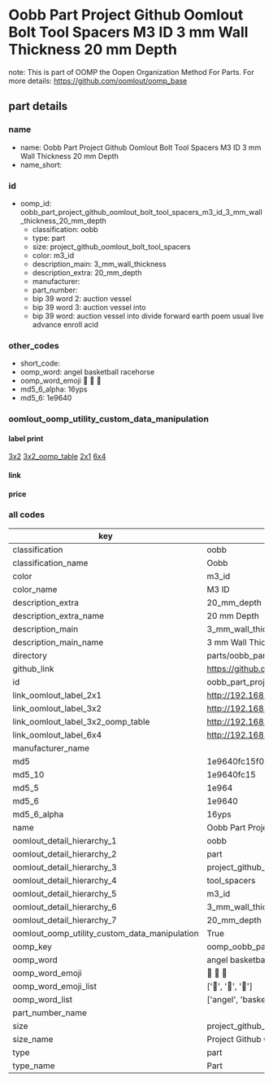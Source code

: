 # Oobb Part Project Github Oomlout Bolt Tool Spacers M3 ID 3 mm Wall Thickness 20 mm Depth  

note: This is part of OOMP the Oopen Organization Method For Parts. For more details: https://github.com/oomlout/oomp_base

##  part details
  







### name
* name: Oobb Part Project Github Oomlout Bolt Tool Spacers M3 ID 3 mm Wall Thickness 20 mm Depth
* name_short: 
### id
* oomp_id: oobb_part_project_github_oomlout_bolt_tool_spacers_m3_id_3_mm_wall_thickness_20_mm_depth
  * classification: oobb
  * type: part
  * size: project_github_oomlout_bolt_tool_spacers
  * color: m3_id
  * description_main: 3_mm_wall_thickness
  * description_extra: 20_mm_depth
  * manufacturer: 
  * part_number: 
  * bip 39 word 2: auction vessel
  * bip 39 word 3: auction vessel into
  * bip 39 word: auction vessel into divide forward earth poem usual live advance enroll acid

### other_codes
* short_code: 
* oomp_word: angel basketball racehorse
* oomp_word_emoji :angel: :basketball: :racehorse:
* md5_6_alpha: 16yps
* md5_6: 1e9640






### oomlout_oomp_utility_custom_data_manipulation
#### label print
[3x2](http://192.168.1.245:1112/?label=oomp%2016yps)
[3x2_oomp_table](http://192.168.1.108:1112/?label=oomp%2016yps)
[2x1](http://192.168.1.242:1112/?label=oomp%2016yps)
[6x4](http://192.168.1.55:1112/?label=oomp%2016yps)    

#### link

                              

#### price







### all codes 
| key | value |  
| --- | --- |  
| classification | oobb |  
| classification_name | Oobb |  
| color | m3_id |  
| color_name | M3 ID |  
| description_extra | 20_mm_depth |  
| description_extra_name | 20 mm Depth |  
| description_main | 3_mm_wall_thickness |  
| description_main_name | 3 mm Wall Thickness |  
| directory | parts/oobb_part_project_github_oomlout_bolt_tool_spacers_m3_id_3_mm_wall_thickness_20_mm_depth |  
| github_link | https://github.com/oomlout/oomlout_oomp_part_src/tree/main/parts/oobb_part_project_github_oomlout_bolt_tool_spacers_m3_id_3_mm_wall_thickness_20_mm_depth |  
| id | oobb_part_project_github_oomlout_bolt_tool_spacers_m3_id_3_mm_wall_thickness_20_mm_depth |  
| link_oomlout_label_2x1 | http://192.168.1.242:1112/?label=oomp%2016yps |  
| link_oomlout_label_3x2 | http://192.168.1.245:1112/?label=oomp%2016yps |  
| link_oomlout_label_3x2_oomp_table | http://192.168.1.108:1112/?label=oomp%2016yps |  
| link_oomlout_label_6x4 | http://192.168.1.55:1112/?label=oomp%2016yps |  
| manufacturer_name |  |  
| md5 | 1e9640fc15f034e115ade3feebbcc077 |  
| md5_10 | 1e9640fc15 |  
| md5_5 | 1e964 |  
| md5_6 | 1e9640 |  
| md5_6_alpha | 16yps |  
| name | Oobb Part Project Github Oomlout Bolt Tool Spacers M3 ID 3 mm Wall Thickness 20 mm Depth |  
| oomlout_detail_hierarchy_1 | oobb |  
| oomlout_detail_hierarchy_2 | part |  
| oomlout_detail_hierarchy_3 | project_github_bolt |  
| oomlout_detail_hierarchy_4 | tool_spacers |  
| oomlout_detail_hierarchy_5 | m3_id |  
| oomlout_detail_hierarchy_6 | 3_mm_wall_thickness |  
| oomlout_detail_hierarchy_7 | 20_mm_depth |  
| oomlout_oomp_utility_custom_data_manipulation | True |  
| oomp_key | oomp_oobb_part_project_github_oomlout_bolt_tool_spacers_m3_id_3_mm_wall_thickness_20_mm_depth |  
| oomp_word | angel basketball racehorse |  
| oomp_word_emoji | :angel: :basketball: :racehorse: |  
| oomp_word_emoji_list | [':angel:', ':basketball:', ':racehorse:'] |  
| oomp_word_list | ['angel', 'basketball', 'racehorse'] |  
| part_number_name |  |  
| size | project_github_oomlout_bolt_tool_spacers |  
| size_name | Project Github Oomlout Bolt Tool Spacers |  
| type | part |  
| type_name | Part |  

